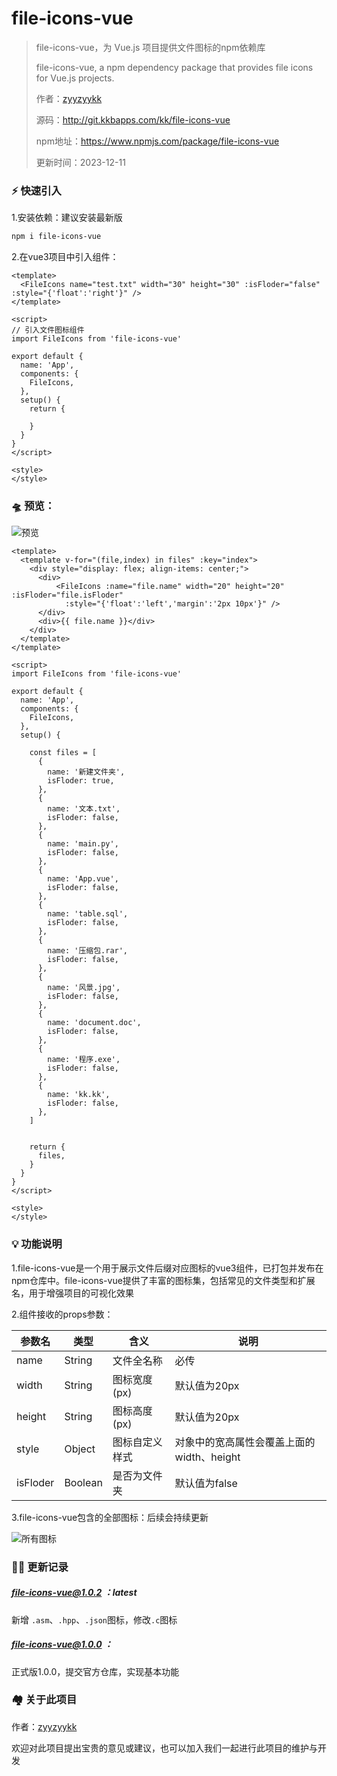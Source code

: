 # file-icons-vue

> file-icons-vue，为 Vue.js 项目提供文件图标的npm依赖库
>
> file-icons-vue, a npm dependency package that provides file icons for Vue.js projects.
>
> 作者：[zyyzyykk](https://github.com/zyyzyykk/)
>
> 源码：http://git.kkbapps.com/kk/file-icons-vue
>
> npm地址：https://www.npmjs.com/package/file-icons-vue
>
> 更新时间：2023-12-11

### **⚡** 快速引入

1.安装依赖：建议安装最新版

```sh
npm i file-icons-vue
```

2.在vue3项目中引入组件：

```vue
<template>
  <FileIcons name="test.txt" width="30" height="30" :isFloder="false" :style="{'float':'right'}" />
</template>

<script>
// 引入文件图标组件
import FileIcons from 'file-icons-vue'

export default {
  name: 'App',
  components: {
    FileIcons,
  },
  setup() {
    return {
      
    }
  }
}
</script>

<style>
</style>
```

### 🛸 预览：

![预览](https://img.kkbapps.com/file-icons-vue-preview1.png)

```vue
<template>
  <template v-for="(file,index) in files" :key="index">
    <div style="display: flex; align-items: center;">
      <div>
          <FileIcons :name="file.name" width="20" height="20" :isFloder="file.isFloder"
            :style="{'float':'left','margin':'2px 10px'}" />
      </div>
      <div>{{ file.name }}</div>
    </div>
  </template>
</template>

<script>
import FileIcons from 'file-icons-vue'

export default {
  name: 'App',
  components: {
    FileIcons,
  },
  setup() {

    const files = [
      {
        name: '新建文件夹',
        isFloder: true,
      },
      {
        name: '文本.txt',
        isFloder: false,
      },
      {
        name: 'main.py',
        isFloder: false,
      },
      {
        name: 'App.vue',
        isFloder: false,
      },
      {
        name: 'table.sql',
        isFloder: false,
      },
      {
        name: '压缩包.rar',
        isFloder: false,
      },
      {
        name: '风景.jpg',
        isFloder: false,
      },
      {
        name: 'document.doc',
        isFloder: false,
      },
      {
        name: '程序.exe',
        isFloder: false,
      },
      {
        name: 'kk.kk',
        isFloder: false,
      },
    ]


    return {
      files,
    }
  }
}
</script>

<style>
</style>
```

### 💡 功能说明

1.file-icons-vue是一个用于展示文件后缀对应图标的vue3组件，已打包并发布在npm仓库中。file-icons-vue提供了丰富的图标集，包括常见的文件类型和扩展名，用于增强项目的可视化效果

2.组件接收的props参数：

| 参数名   | 类型    | 含义           | 说明                                      |
| -------- | ------- | -------------- | ----------------------------------------- |
| name     | String  | 文件全名称     | 必传                                      |
| width    | String  | 图标宽度(px)   | 默认值为20px                              |
| height   | String  | 图标高度(px)   | 默认值为20px                              |
| style    | Object  | 图标自定义样式 | 对象中的宽高属性会覆盖上面的width、height |
| isFloder | Boolean | 是否为文件夹   | 默认值为false                             |

3.file-icons-vue包含的全部图标：后续会持续更新

![所有图标](https://img.kkbapps.com/file-icons-vue-all-icons.png)

### 👨‍💻 更新记录

##### file-icons-vue@1.0.2 ：latest

新增 `.asm`、`.hpp`、`.json`图标，修改`.c`图标

##### file-icons-vue@1.0.0 ：

正式版1.0.0，提交官方仓库，实现基本功能

### 🏘️ 关于此项目

作者：[zyyzyykk](https://github.com/zyyzyykk/)

欢迎对此项目提出宝贵的意见或建议，也可以加入我们一起进行此项目的维护与开发
